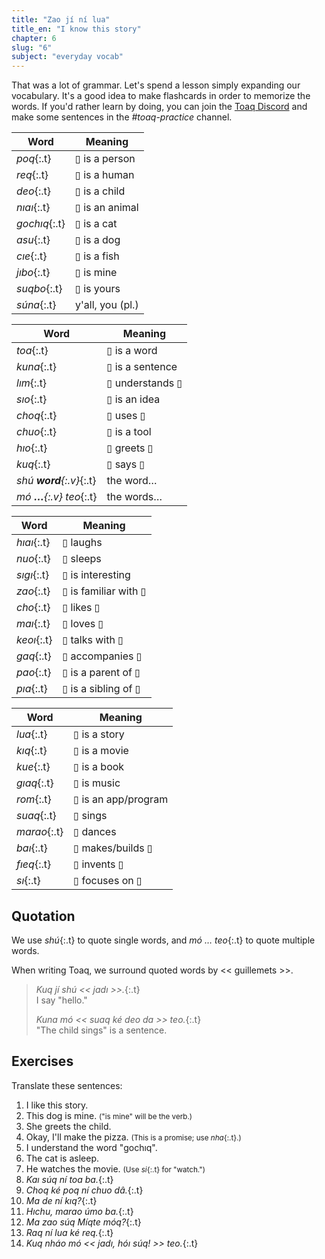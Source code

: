 ```yaml
---
title: "Zao jí ní lua"
title_en: "I know this story"
chapter: 6
slug: "6"
subject: "everyday vocab"
---
```


That was a lot of grammar. Let's spend a lesson simply expanding our vocabulary. It's a good idea to make flashcards in order to memorize the words. If you'd rather learn by doing, you can join the <a href="https://toaq.me/Discord">Toaq Discord</a> and make some sentences in the _#toaq-practice_ channel.

<div class="side-by-side" markdown="1">

| Word | Meaning |
| --- | --- |
| _poq_{:.t} | ▯ is a person |
| _req_{:.t} | ▯ is a human |
| _deo_{:.t} | ▯ is a child |
| _nıaı_{:.t} | ▯ is an animal |
| _gochıq_{:.t} | ▯ is a cat |
| _asu_{:.t} | ▯ is a dog |
| _cıe_{:.t} | ▯ is a fish |
| _jıbo_{:.t} | ▯ is mine |
| _suqbo_{:.t} | ▯ is yours |
| _súna_{:.t} | y'all, you (pl.) |

| Word | Meaning |
| --- | --- |
| _toa_{:.t} | ▯ is a word |
| _kuna_{:.t} | ▯ is a sentence |
| _lım_{:.t} | ▯ understands ▯ |
| _sıo_{:.t} | ▯ is an idea |
| _choq_{:.t} | ▯ uses ▯ |
| _chuo_{:.t} | ▯ is a tool |
| _hıo_{:.t} | ▯ greets ▯ |
| _kuq_{:.t} | ▯ says ▯ |
| _shú **word**{:.v}_{:.t} | the word… |
| _mó **…**{:.v} teo_{:.t} | the words… |

</div>

<div class="side-by-side" markdown="1">

| Word | Meaning |
| --- | --- |
| _hıaı_{:.t} | ▯ laughs |
| _nuo_{:.t} | ▯ sleeps |
| _sıgı_{:.t} | ▯ is interesting |
| _zao_{:.t} | ▯ is familiar with ▯ |
| _cho_{:.t} | ▯ likes ▯ |
| _maı_{:.t} | ▯ loves ▯ |
| _keoı_{:.t} | ▯ talks with ▯ |
| _gaq_{:.t} | ▯ accompanies ▯ |
| _pao_{:.t} | ▯ is a parent of ▯ |
| _pıa_{:.t} | ▯ is a sibling of ▯ |

| Word | Meaning |
| --- | --- |
| _lua_{:.t} | ▯ is a story |
| _kıq_{:.t} | ▯ is a movie |
| _kue_{:.t} | ▯ is a book |
| _gıaq_{:.t} | ▯ is music |
| _rom_{:.t} | ▯ is an app/program |
| _suaq_{:.t} | ▯ sings |
| _marao_{:.t} | ▯ dances |
| _baı_{:.t} | ▯ makes/builds ▯ |
| _fıeq_{:.t} | ▯ invents ▯ |
| _sı_{:.t} | ▯ focuses on ▯ |

</div>

## Quotation

We use _shú_{:.t} to quote single words, and _mó … teo_{:.t} to quote multiple words.

When writing Toaq, we surround quoted words by << guillemets >>.

> _Kuq jí shú << jadı >>._{:.t}<br>
> I say "hello."
>
> _Kuna mó << suaq ké deo da >> teo._{:.t}<br>
> "The child sings" is a sentence.

## Exercises

Translate these sentences:

1. I like this story.
1. This dog is mine. <small markdown="1">("is mine" will be the verb.)</small>
1. She greets the child.
1. Okay, I'll make the pizza. <small markdown="1">(This is a promise; use _nha_{:.t}.)</small>
1. I understand the word "gochıq".
1. The cat is asleep.
1. He watches the movie. <small markdown="1">(Use _si_{:.t} for "watch.")</small>
1. _Kaı súq ní toa ba._{:.t}
1. _Choq ké poq ní chuo dâ._{:.t}
1. _Ma de ní kıq?_{:.t}
1. _Hıchu, marao úmo ba._{:.t}
1. _Ma zao súq Míqte móq?_{:.t}
1. _Raq ní lua ké req._{:.t}
1. _Kuq nháo mó << jadı, hóı súq! >> teo._{:.t}
